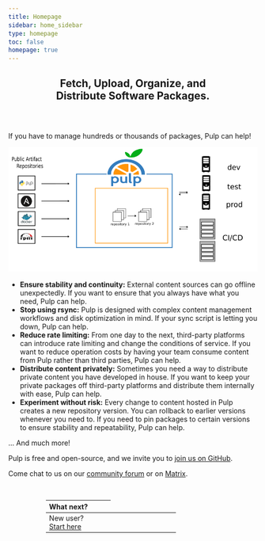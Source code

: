 ```yaml
---
title: Homepage
sidebar: home_sidebar
type: homepage
toc: false
homepage: true
---
```


<div style="width:70%;text-align:center;margin:0 auto;margin-bottom:60px;">
  <p>
    <h2>Fetch, Upload, Organize, and Distribute Software Packages.</h2>
  </p>
</div>

If you have to manage hundreds or thousands of packages, Pulp can help!

![](/images/pulp-workflow-architecture-ha/pulp-101.png)


* **Ensure stability and continuity:** External content sources can go offline unexpectedly.
If you want to ensure that you always have what you need, Pulp can help.
* **Stop using rsync:** Pulp is designed with complex content management workflows and disk optimization in mind.
If your sync script is letting you down, Pulp can help.
* **Reduce rate limiting:** From one day to the next, third-party platforms can introduce rate limiting and change the conditions of service.
If you want to reduce operation costs by having your team consume content from Pulp rather than third parties, Pulp can help.
* **Distribute content privately:** Sometimes you need a way to distribute private content you have developed in house.
If you want to keep your private packages off third-party platforms and distribute them internally with ease, Pulp can help.
* **Experiment without risk:** Every change to content hosted in Pulp creates a new repository version. You can rollback to earlier versions whenever you need to.
If you need to pin packages to certain versions to ensure stability and repeatability, Pulp can help.

... And much more!



Pulp is free and open-source, and we invite you to [join us on GitHub](https://github.com/pulp/).

Come chat to us on our [community forum](https://discourse.pulpproject.org/) or on [Matrix](https://matrix.to/#/#pulp:matrix.org).

&nbsp;

<table style="width:70%;text-align:left;margin:0 auto;margin-bottom:10px;">
  <col style="width:35%">
  <col style="width:35%">
  <thead>
    <tr>
      <th>What next?</th>
    </tr>
  </thead>
  <tr>
    <td>New user?<br />
        <a href="https://pulpproject.org/installation-introduction/">Start here</a></td>
  </tr>
</table>
